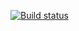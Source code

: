 [![Build status](https://ci.appveyor.com/api/projects/status/7f5qnky2tt6q5nwd?svg=true)](https://ci.appveyor.com/project/ApelsinkaLU/advanced-1)